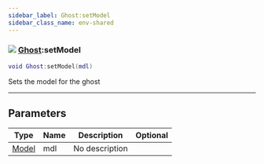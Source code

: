 ```yaml
---
sidebar_label: Ghost:setModel
sidebar_class_name: env-shared
---
```


### ![](/img/wiki/shared.png) [Ghost](../ghost/README.md):setModel

```lua
void Ghost:setModel(mdl)
```

Sets the model for the ghost<br/>

-----------------
## Parameters

| Type   | Name | Description | Optional |
| ------ | ---- | ----------- | -------: |
| [Model](../model/README.md) | mdl | No description |   |
